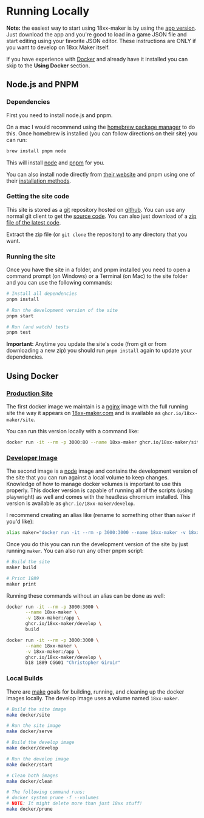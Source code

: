 # Running Locally

**Note:** the easiest way to start using 18xx-maker is by using the [app
version](https://github.com/18xx-maker/18xx-maker/releases). Just download the
app and you're good to load in a game JSON file and start editing using your
favorite JSON editor. These instructions are ONLY if you want to develop on 18xx
Maker itself.

If you have experience with [Docker](https://www.docker.com/) and already have
it installed you can skip to the **Using Docker** section.

## Node.js and PNPM

### Dependencies

First you need to install node.js and pnpm.

On a mac I would recommend using the [homebrew package
manager](https://brew.sh/) to do this. Once homebrew is installed (you can
follow directions on their site) you can run:

```bash
brew install pnpm node
```

This will install [node](https://nodejs.org/) and [pnpm](https://pnpm.io/) for
you.

You can also install node directly from [their website](https://nodejs.org/) and
pnpm using one of their [installation methods](https://pnpm.io/installation).

### Getting the site code

This site is stored as a [git](https://git-scm.com/) repository hosted on
[github](https://github.com/). You can use any normal git client to get the
[source code](https://github.com/18xx-maker/18xx-maker). You can also just
download of a [zip file of the latest
code](https://github.com/18xx-maker/18xx-maker/archive/master.zip).

Extract the zip file (or `git clone` the repository) to any directory that you
want.

### Running the site

Once you have the site in a folder, and pnpm installed you need to open a
command prompt (on Windows) or a Terminal (on Mac) to the site folder and you
can use the following commands:

```bash
# Install all dependencies
pnpm install

# Run the development version of the site
pnpm start

# Run (and watch) tests
pnpm test
```

**Important:** Anytime you update the site's code (from git or from downloading
a new zip) you should run `pnpm install` again to update your dependencies.

## Using Docker

### [Production Site](https://github.com/18xx-maker/18xx-maker/pkgs/container/site)

The first docker image we maintain is a [nginx](https://hub.docker.com/_/nginx)
image with the full running site the way it appears on
[18xx-maker.com](https://18xx-maker.com) and is available as
`ghcr.io/18xx-maker/site`.

You can run this version locally with a command like:

```bash
docker run -it --rm -p 3000:80 --name 18xx-maker ghcr.io/18xx-maker/site
```

### [Developer Image](https://github.com/18xx-maker/18xx-maker/pkgs/container/develop)

The second image is a [node](https://hub.docker.com/_/node) image and contains
the development version of the site that you can run against a local volume to
keep changes. Knowledge of how to manage docker volumes is important to use this
properly. This docker version is capable of running all of the scripts (using
playwright) as well and comes with the headless chromium installed. This version
is available as `ghcr.io/18xx-maker/develop`.

I recommend creating an alias like (rename to something other than `maker` if
you'd like):

```bash
alias maker="docker run -it --rm -p 3000:3000 --name 18xx-maker -v 18xx-maker:/app ghcr.io/18xx-maker/develop"
```

Once you do this you can run the development version of the site by just running
`maker`. You can also run any other pnpm script:

```bash
# Build the site
maker build

# Print 1889
maker print
```

Running these commands without an alias can be done as well:

```bash
docker run -it --rm -p 3000:3000 \
       --name 18xx-maker \
       -v 18xx-maker:/app \
       ghcr.io/18xx-maker/develop \
       build

docker run -it --rm -p 3000:3000 \
       --name 18xx-maker \
       -v 18xx-maker:/app \
       ghcr.io/18xx-maker/develop \
       b18 1889 CGG01 "Christopher Giroir"
```

### Local Builds

There are [make](https://www.gnu.org/software/make/) goals for building,
running, and cleaning up the docker images locally. The develop image uses a
volume named `18xx-maker`.

```bash
# Build the site image
make docker/site

# Run the site image
make docker/serve

# Build the develop image
make docker/develop

# Run the develop image
make docker/start

# Clean both images
make docker/clean

# The following command runs:
# docker system prune -f --volumes
# NOTE: It might delete more than just 18xx stuff!
make docker/prune
```
